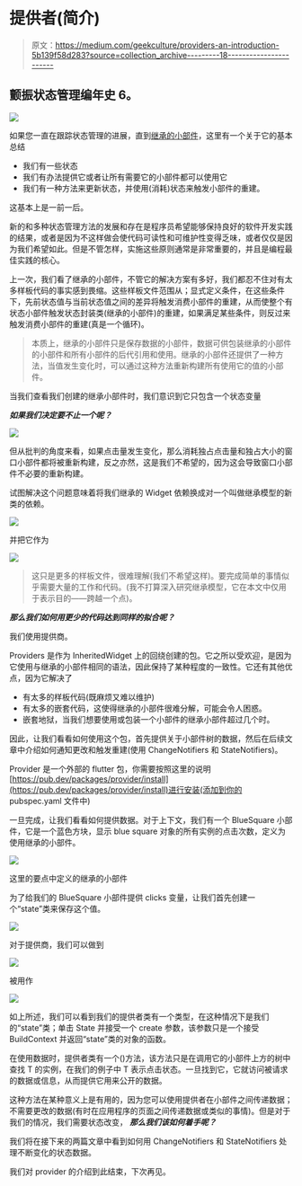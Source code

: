 # 提供者(简介)

> 原文：<https://medium.com/geekculture/providers-an-introduction-5b139f58d283?source=collection_archive---------18----------------------->

## 颤振状态管理编年史 6。

![](img/52e5b3b34063b8edcf7b0d34ffd3e14b.png)

如果您一直在跟踪状态管理的进展，直到[继承的小部件](https://kefeh.medium.com/inherited-widgets-bc3110821969)，这里有一个关于它的基本总结

*   我们有一些状态
*   我们有办法提供它或者让所有需要它的小部件都可以使用它
*   我们有一种方法来更新状态，并使用(消耗)状态来触发小部件的重建。

这基本上是一前一后。

新的和多种状态管理方法的发展和存在是程序员希望能够保持良好的软件开发实践的结果，或者是因为不这样做会使代码可读性和可维护性变得乏味，或者仅仅是因为我们希望如此。但是不管怎样，实施这些原则通常是非常重要的，并且是编程最佳实践的核心。

上一次，我们看了继承的小部件，不管它的解决方案有多好，我们都忍不住对有太多样板代码的事实感到畏缩。这些样板文件范围从；显式定义条件，在这些条件下，先前状态值与当前状态值之间的差异将触发消费小部件的重建，从而使整个有状态小部件触发状态封装类(继承的小部件)的重建，如果满足某些条件，则反过来触发消费小部件的重建(真是一个循环)。

> 本质上，继承的小部件只是保存数据的小部件，数据可供包装继承的小部件的小部件和所有小部件的后代引用和使用。继承的小部件还提供了一种方法，当值发生变化时，可以通过这种方法重新构建所有使用它的值的小部件。

当我们查看我们创建的继承小部件时，我们意识到它只包含一个状态变量

***如果我们决定要不止一个呢？***

![](img/50e53f9262cde136d2a325516a85cd88.png)

但从批判的角度来看，如果点击量发生变化，那么消耗独占点击量和独占大小的窗口小部件都将被重新构建，反之亦然，这是我们不希望的，因为这会导致窗口小部件不必要的重新构建。

试图解决这个问题意味着将我们继承的 Widget 依赖换成对一个叫做继承模型的新类的依赖。

![](img/f937891a54c08aab8514d89608ed51ec.png)

并把它作为

![](img/f424a5e07011abe7c635f402c8ab5958.png)

> 这只是更多的样板文件，很难理解(我们不希望这样)。要完成简单的事情似乎需要大量的工作和代码。(我不打算深入研究继承模型，它在本文中仅用于表示目的——跨越一个点)。

***那么我们如何用更少的代码达到同样的拟合呢？***

我们使用提供商。

Providers 是作为 InheritedWidget 上的回绕创建的包。它之所以受欢迎，是因为它使用与继承的小部件相同的语法，因此保持了某种程度的一致性。它还有其他优点，因为它解决了

*   有太多的样板代码(既麻烦又难以维护)
*   有太多的嵌套代码，这使得继承的小部件很难分解，可能会令人困惑。
*   嵌套地狱，当我们想要使用或包装一个小部件的继承小部件超过几个时。

因此，让我们看看如何使用这个包，首先提供关于小部件树的数据，然后在后续文章中介绍如何通知更改和触发重建(使用 ChangeNotifiers 和 StateNotifiers)。

Provider 是一个外部的 flutter 包，你需要按照这里的说明[https://pub.dev/packages/provider/install](https://pub.dev/packages/provider/install)进行安装(添加到你的 pubspec.yaml 文件中)

一旦完成，让我们看看如何提供数据。对于上下文，我们有一个 BlueSquare 小部件，它是一个蓝色方块，显示 blue square 对象的所有实例的点击次数，定义为使用继承的小部件。

![](img/1b1526aa8c683029cdb78feb8f4b119e.png)

这里的要点中定义的继承的小部件

为了给我们的 BlueSquare 小部件提供 clicks 变量，让我们首先创建一个“state”类来保存这个值。

![](img/c7109e4df1423a7efda8eaa3b504e166.png)

对于提供商，我们可以做到

![](img/523bba2134c47133858909918d9be347.png)

被用作

![](img/f5081d9ae036c592b74b394ac0d19349.png)

如上所述，我们可以看到我们的提供者类有一个类型，在这种情况下是我们的“state”类；单击 State 并接受一个 create 参数，该参数只是一个接受 BuildContext 并返回“state”类的对象的函数。

在使用数据时，提供者类有一个<t>()方法，该方法只是在调用它的小部件上方的树中查找 T 的实例，在我们的例子中 T 表示点击状态。一旦找到它，它就访问被请求的数据或信息，从而提供它用来公开的数据。</t>

这种方法在某种意义上是有用的，因为您可以使用提供者在小部件之间传递数据；不需要更改的数据(有时在应用程序的页面之间传递数据或类似的事情)。但是对于我们的情况，我们需要状态改变， ***那么我们该如何着手呢？***

我们将在接下来的两篇文章中看到如何用 ChangeNotifiers 和 StateNotifiers 处理不断变化的状态数据。

我们对 provider 的介绍到此结束，下次再见。